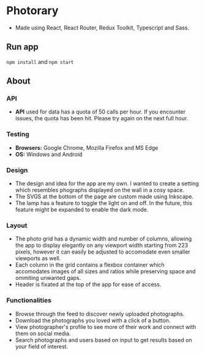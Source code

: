 # Photorary
- Made using React, React Router, Redux Toolkit, Typescript and Sass. </br>

## Run app
`npm install` and `npm start` <br />

## About
### API
- **API** used for data has a quota of 50 calls per hour. If you encounter issues, the quota has been hit. Please try again on the next full hour. <br />

### Testing
- **Browsers:** Google Chrome, Mozilla Firefox and MS Edge <br />
- **OS:** Windows and Android <br />

### Design
- The design and idea for the app are my own. I wanted to create a setting which resembles phographs displayed on the wall in a cosy space. <br />
- The SVGS at the bottom of the page are custom made using Inkscape. <br />
- The lamp has a feature to toggle the light on and off. In the future, this feature might be expanded to enable the dark mode. <br />

### Layout
- The photo grid has a dynamic width and number of columns, allowing the app to display elegantly on any viewport width starting from 223 pixels, however it can easily be adjusted to accomodate even smaller viewports as well. <br />
- Each column in the grid contains a flexbox container which accomodates images of all sizes and ratios while preserving space and ommiting unwanted gaps. <br />
- Header is fixated at the top of the app for ease of access. <br />

### Functionalities
- Browse through the feed to discover newly uploaded photographs. <br />
- Download the photographs you loved with a click of a button. <br />
- View photographer's profile to see more of their work and connect with them on social media.  <br />
- Search photographs and users based on input to get results based on your field of interest.  <br />